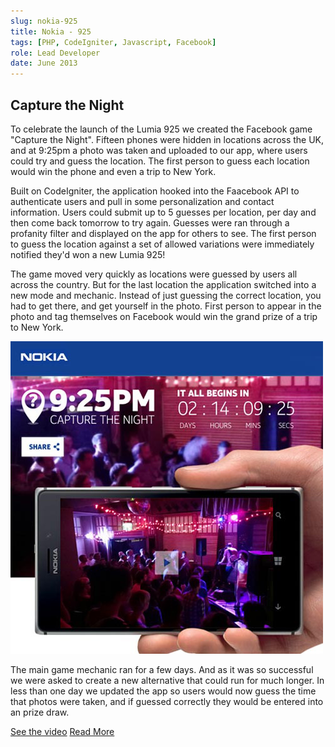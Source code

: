 ```yaml
---
slug: nokia-925
title: Nokia - 925
tags: [PHP, CodeIgniter, Javascript, Facebook]
role: Lead Developer
date: June 2013
---
```


## Capture the Night

To celebrate the launch of the Lumia 925 we created the Facebook game "Capture the Night". Fifteen phones were hidden in locations across the UK, and at 9:25pm a photo was taken and uploaded to our app, where users could try and guess the location. The first person to guess each location would win the phone and even a trip to New York.

Built on CodeIgniter, the application hooked into the Faacebook API to authenticate users and pull in some personalization and contact information. Users could submit up to 5 guesses per location, per day and then come back tomorrow to try again. Guesses were ran through a profanity filter and displayed on the app for others to see. The first person to guess the location against a set of allowed variations were immediately notified they'd won a new Lumia 925!

The game moved very quickly as locations were guessed by users all across the country. But for the last location the application switched into a new mode and mechanic. Instead of just guessing the correct location, you had to get there, and get yourself in the photo. First person to appear in the photo and tag themselves on Facebook would win the grand prize of a trip to New York.

![alt text](screenshot.jpg "App holding page screenshot")

The main game mechanic ran for a few days. And as it was so successful we were asked to create a new alternative that could run for much longer. In less than one day we updated the app so users would now guess the time that photos were taken, and if guessed correctly they would be entered into an prize draw.

[See the video](http://www.youtube.com/watch?v=uXEpQpZIqGw)
[Read More](http://www.wpcentral.com/nokia-launches-capture-night-win-lumia-925-trip-to-ny)





